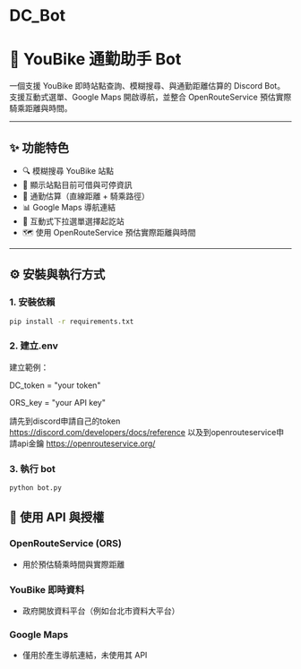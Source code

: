 # DC_Bot

# 🚴 YouBike 通勤助手 Bot

一個支援 YouBike 即時站點查詢、模糊搜尋、與通勤距離估算的 Discord Bot。支援互動式選單、Google Maps 開啟導航，並整合 OpenRouteService 預估實際騎乘距離與時間。

---

## ✨ 功能特色

- 🔍 模糊搜尋 YouBike 站點
- 📍 顯示站點目前可借與可停資訊
- 🚴 通勤估算（直線距離 + 騎乘路徑）
- 📊 Google Maps 導航連結
- 🧠 互動式下拉選單選擇起訖站
- 🗺️ 使用 OpenRouteService 預估實際距離與時間

---

## ⚙️ 安裝與執行方式

### 1. 安裝依賴
```bash
pip install -r requirements.txt
```


### 2. 建立.env
建立範例：

DC_token = "your token"

ORS_key = "your API key"

請先到discord申請自己的token https://discord.com/developers/docs/reference
以及到openrouteservice申請api金鑰 https://openrouteservice.org/


### 3. 執行 bot
```
python bot.py
```

## 🔐 使用 API 與授權

### OpenRouteService (ORS)
* 用於預估騎乘時間與實際距離

### YouBike 即時資料
* 政府開放資料平台（例如台北市資料大平台）

### Google Maps
* 僅用於產生導航連結，未使用其 API


